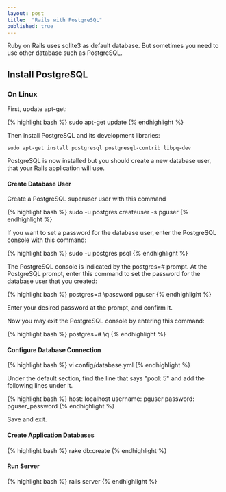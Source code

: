 ```yaml
---
layout: post
title:  "Rails with PostgreSQL"
published: true
---
```


Ruby on Rails uses sqlite3 as default database. But sometimes you need to use other database such as PostgreSQL.

## Install PostgreSQL

### On Linux

First, update apt-get:

{% highlight bash %}
sudo apt-get update
{% endhighlight %}

Then install PostgreSQL and its development libraries:

`sudo apt-get install postgresql postgresql-contrib libpq-dev`

PostgreSQL is now installed but you should create a new database user, that your Rails application will use.

#### Create Database User

Create a PostgreSQL superuser user with this command

{% highlight bash %}
sudo -u postgres createuser -s pguser
{% endhighlight %}

If you want to set a password for the database user, enter the PostgreSQL console with this command:

{% highlight bash %}
sudo -u postgres psql
{% endhighlight %}

The PostgreSQL console is indicated by the postgres=# prompt. At the PostgreSQL prompt, enter this command to set the password for the database user that you created:

{% highlight bash %}
postgres=# \password pguser
{% endhighlight %}

Enter your desired password at the prompt, and confirm it.

Now you may exit the PostgreSQL console by entering this command:

{% highlight bash %}
postgres=# \q
{% endhighlight %}

#### Configure Database Connection

{% highlight bash %}
vi config/database.yml
{% endhighlight %}

Under the default section, find the line that says "pool: 5" and add the following lines under it.

{% highlight bash %}
host: localhost
username: pguser
password: pguser_password
{% endhighlight %}

Save and exit.

#### Create Application Databases

{% highlight bash %}
rake db:create
{% endhighlight %}

#### Run Server

{% highlight bash %}
rails server
{% endhighlight %}
